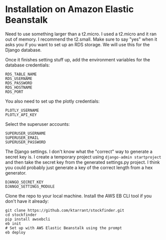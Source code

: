 # Installation on Amazon Elastic Beanstalk

Need to use something larger than a t2.micro. I used a t2.micro and it ran out of memory.
I recommend the t2.small. Make sure to say "yes" when it asks you if you want to set up an RDS 
storage. We will use this for the Django database.

Once it finishes setting stuff up, add the environment variables for the database credentials:

```
RDS_TABLE_NAME
RDS_USERNAME
RDS_PASSWORD
RDS_HOSTNAME
RDS_PORT
```

You also need to set up the plotly credentials:

```
PLOTLY_USERNAME
PLOTLY_API_KEY
```

Select the superuser accounts:

```
SUPERUSER_USERNAME
SUPERUSER_EMAIL
SUPERUSER_PASSWORD
```

The Django settings. I don't know what the "correct" way to generate a secret key is. I create a
temporary project using `django-admin startproject` and then take the secret key from the generated
settings.py project. I think you could probably just generate a key of the correct length from a 
hex generator.

```
DJANGO_SECRET_KEY
DJANGO_SETTINGS_MODULE
```

Clone the repo to your local machine. Install the AWS EB CLI tool if you don't have it already:

```
git clone https://github.com/ktarrant/stockfinder.git
cd stockfinder
pip install awsebcli
eb init
# Set up with AWS Elastic Beanstalk using the prompt
eb deploy
```
